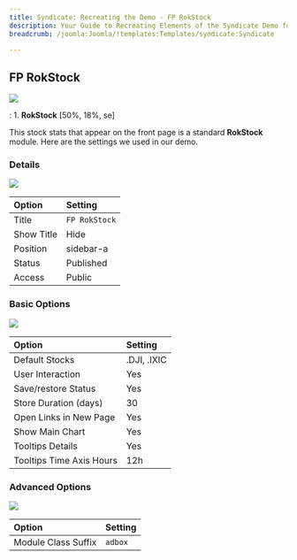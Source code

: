 ```yaml
---
title: Syndicate: Recreating the Demo - FP RokStock
description: Your Guide to Recreating Elements of the Syndicate Demo for Joomla
breadcrumb: /joomla:Joomla/!templates:Templates/syndicate:Syndicate

---
```


FP RokStock
-----

![][demo]

:   1. **RokStock** [50%, 18%, se]

This stock stats that appear on the front page is a standard **RokStock** module. Here are the settings we used in our demo.

### Details

![][demo2]

| Option     | Setting         |
| :--------- | :-------------- |
| Title      | `FP RokStock`   |
| Show Title | Hide            |
| Position   | sidebar-a       |
| Status     | Published       |
| Access     | Public          |

### Basic Options

![][demo3]

| Option                   | Setting     |
| :-------                 | :--------   |
| Default Stocks           | .DJI, .IXIC |
| User Interaction         | Yes         |
| Save/restore Status      | Yes         |
| Store Duration (days)    | 30          |
| Open Links in New Page   | Yes         |
| Show Main Chart          | Yes         |
| Tooltips Details         | Yes         |
| Tooltips Time Axis Hours | 12h         |

### Advanced Options

![][demo4]

| Option              | Setting  |
| :------------------ | :------- |
| Module Class Suffix | `adbox`  |

[demo]: assets/demo_2.jpeg
[demo2]: assets/demo_3a.jpeg
[demo3]: assets/demo_3b.jpeg
[demo4]: assets/demo_3c.jpeg
